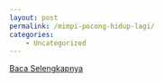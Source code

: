 ```yaml
---
layout: post
permalink: /mimpi-pocong-hidup-lagi/
categories:
    - Uncategorized
---
```


[Baca Selengkapnya](/03)